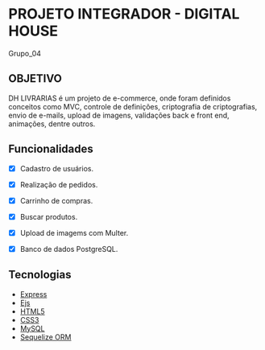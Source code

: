 # PROJETO INTEGRADOR - DIGITAL HOUSE

Grupo_04

## OBJETIVO

DH LIVRARIAS é um projeto de e-commerce, onde foram definidos conceitos como MVC, controle de definições, criptografia de criptografias, envio de e-mails, upload de imagens, validações back e front end, animações, dentre outros.

## Funcionalidades

- [X] Cadastro de usuários.
- [X] Realização de pedidos.
- [X] Carrinho de compras.
- [X] Buscar produtos.
- [X] Upload de imagems com Multer.
- [X] Banco de dados PostgreSQL.


 ## Tecnologias

- [Express](https://expressjs.com/pt-br/)
- [Ejs](https://ejs.co/)
- [HTML5](https://developer.mozilla.org/pt-BR/docs/Web/HTML)
- [CSS3](https://developer.mozilla.org/pt-BR/docs/Web/CSS)
- [MySQL](https://www.mysql.com/)
- [Sequelize ORM](https://sequelize.org/master/)
